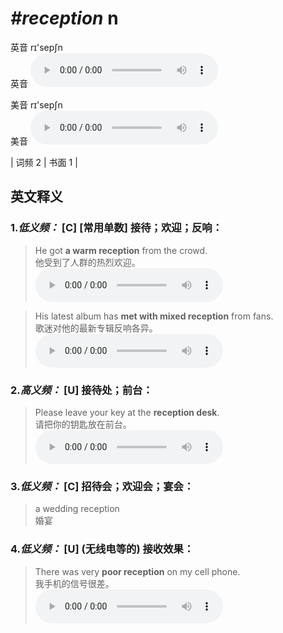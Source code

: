 # ***\#reception*** n
英音 rɪ'sepʃn  
英音
<audio src="./media/reception-B.aac" controls="controls"></audio>

美音 rɪ'sepʃn  
美音
<audio src="./media/reception.aac" controls="controls"></audio>



| 词频 2 | 书面 1 |  

英文释义
---
### 1.*低义频：* **[C] [常用单数] 接待；欢迎；反响：**  

 > He got **a warm reception** from the crowd.   
 > 他受到了人群的热烈欢迎。    
<audio src="./media/reception-1.aac" controls="controls"></audio>

 > His latest album has **met with mixed reception** from fans.   
 > 歌迷对他的最新专辑反响各异。    
<audio src="./media/reception-2.aac" controls="controls"></audio>

### 2.*高义频：* **[U] 接待处；前台：**  

 > Please leave your key at the **reception desk**.   
 > 请把你的钥匙放在前台。    
<audio src="./media/reception-3.aac" controls="controls"></audio>

### 3.*低义频：* **[C] 招待会；欢迎会；宴会：**  

 > a wedding reception  
 > 婚宴    

### 4.*低义频：* **[U] (无线电等的) 接收效果：**  

 > There was very **poor reception** on my cell phone.  
 > 我手机的信号很差。    
<audio src="./media/reception-5.aac" controls="controls"></audio>


